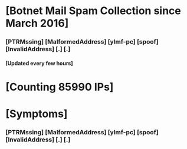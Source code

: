 # [Botnet Mail Spam Collection since March 2016]
### [PTRMssing] [MalformedAddress] [ylmf-pc] [spoof] [InvalidAddress] [.] [.]
#### [Updated every few hours]

# [Counting 85990 IPs]

# [Symptoms] 
###   [PTRMssing] [MalformedAddress] [ylmf-pc] [spoof] [InvalidAddress] [.] [.]
